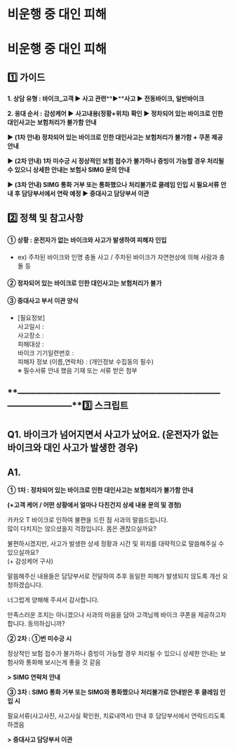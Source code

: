 # 비운행 중 대인 피해

**비운행 중 대인 피해**
===============

**1️⃣ 가이드**
-----------

**1. 상담 유형 : 바이크\_고객 ▶ 사고 관련****▶****사고 ▶ 전동바이크, 일반바이크**

**2. 응대 순서 :** **감성케어 ▶** **사고내용(정황+위치) 확인 ▶ 정차되어 있는 바이크로 인한 대인사고는 보험처리가 불가함 안내**

**▶ (1차 안내) 정차되어 있는 바이크로 인한 대인사고는 보험처리가 불가함 + 쿠폰 제공 안내**

**▶ (2차 안내) 1차 미수긍 시 정상적인 보험 접수가 불가하나 증빙이 가능할 경우 처리될 수 있으니 상세한 안내는 보험사 SIMG 문의 안내**

**▶ (3차 안내) SIMG 통화 거부 또는 통화했으나 처리불가로 클레임 인입 시 필요서류 안내 후 담당부서에서 연락 예정 ▶ 중대사고 담당부서 이관**

**2️⃣ 정책 및 참고사항**
-----------------

#### **① 상황 : 운전자가 없는 바이크와 사고가 발생하여 피해자 인입**

* ex) 주차된 바이크와 인명 충돌 사고 / 주차된 바이크가 자연현상에 의해 사람과 충돌 등

#### **② 정차되어 있는 바이크로 인한 대인사고는 보험처리가 불가**

#### **③ 중대사고 부서 이관 양식**

* [필요정보]  
  사고일시 :  
  사고장소 :  
  피해대상 :  
  바이크 기기일련번호 :  
  피해자 정보 (이름,연락처) : (개인정보 수집동의 필수)  
  ※ 필수서류 안내 했음 기재 또는 서류 받은 첨부

**―****―****―****―****―****―****―****―****―****―****―****―****―****―****―****―****―****―****―****―****―****―****―****―****―****―****―****―****―****3️⃣ 스크립트**
-------------------------------------------------------------------------------------------------------------------------------------------------------------

**Q1.** **바이크가 넘어지면서 사고가 났어요. (운전자가 없는 바이크와 대인 사고가 발생한 경우)**
------------------------------------------------------------

**A1.**
-------

**① 1차 : 정차되어 있는 바이크로 인한 대인사고는 보험처리가 불가함 안내**

**(+고객 케어 / 어떤 상황에서 얼마나 다친건지 상세 내용 문의 및 경청)**

카카오 T 바이크로 인하여 불편을 드린 점 사과의 말씀드립니다.  
많이 다치지는 않으셨을지 걱정입니다. 몸은 괜찮으실까요?  
  
불편하시겠지만, 사고가 발생한 상세 정황과 시간 및 위치를 대략적으로 말씀해주실 수 있으실까요?  
(+ 감성케어 구사)  
  
말씀해주신 내용들은 담당부서로 전달하여 추후 동일한 피해가 발생되지 않도록 개선 요청하겠습니다.  
  
너그럽게 양해해 주셔서 감사합니다.   
  
만족스러운 조치는 아니겠으나 사과의 마음을 담아 고객님께 바이크 쿠폰을 제공하고자 합니다. 동의하십니까?

**② 2차 : ①번 미수긍 시**

정상적인 보험 접수가 불가하나 증빙이 가능할 경우 처리될 수 있으니 상세한 안내는 보험사와 통화해 보시는게 좋을 것 같음

**> SIMG 연락처 안내**

**③ 3차 : SIMG 통화 거부 또는 SIMG와 통화했으나 처리불가로 안내받은 후 클레임 인입 시**

필요서류(사고사진, 사고사실 확인원, 치료내역서) 안내 후 담당부서에서 연락드리도록 하겠음

**> 중대사고 담당부서 이관**